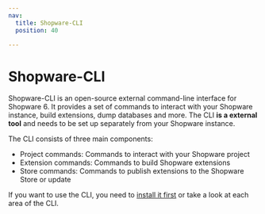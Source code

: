 ```yaml
---
nav:
  title: Shopware-CLI
  position: 40

---
```


# Shopware-CLI

Shopware-CLI is an open-source external command-line interface for Shopware 6. It provides a set of commands to interact with your Shopware instance, build extensions, dump databases and more. The CLI **is a external tool** and needs to be set up separately from your Shopware instance.

The CLI consists of three main components:

- Project commands: Commands to interact with your Shopware project
- Extension commands: Commands to build Shopware extensions
- Store commands: Commands to publish extensions to the Shopware Store or update

If you want to use the CLI, you need to [install it first](installation.md) or take a look at each area of the CLI.
